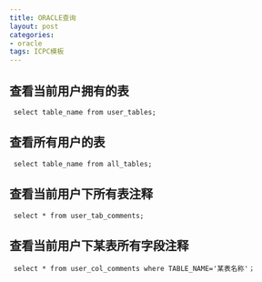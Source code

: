 ```yaml
---
title: ORACLE查询
layout: post
categories:
- oracle
tags: ICPC模板
---
```


## 查看当前用户拥有的表

     select table_name from user_tables;

## 查看所有用户的表
  
     select table_name from all_tables;

## 查看当前用户下所有表注释

     select * from user_tab_comments;

## 查看当前用户下某表所有字段注释

     select * from user_col_comments where TABLE_NAME='某表名称'；